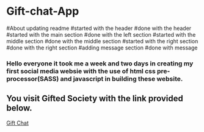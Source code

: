 # Gift-chat-App
#About updating readme
#started with the header
#done  with the header
#started with the main section
#done with the left section
#started with the middle section
#done with the middle section
#started with the right section
#done with the right section
#adding message section
#done with message

### Hello everyone it took me a week and two days in creating my first social media websie with the use of html css pre-processor(SASS) and javascript in building these website.
## You visit Gifted Society with the link provided below.

<a href="https://giftchat.netlify.app">Gift Chat</a>